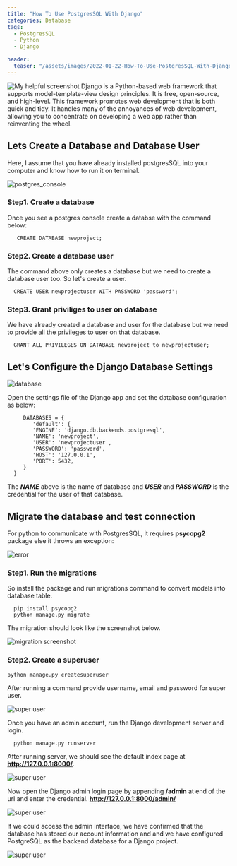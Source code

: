 ```yaml
---
title: "How To Use PostgresSQL With Django"
categories: Database
tags:
  - PostgresSQL
  - Python
  - Django

header:
  teaser: "/assets/images/2022-01-22-How-To-Use-PostgresSQL-With-Django/cover-page.png"
---
```


![My helpful screenshot](/assets/images/2022-01-22-How-To-Use-PostgresSQL-With-Django/cover-page.png)
Django is a Python-based web framework that supports model-template-view design principles. It is free, open-source, and high-level. This framework promotes web development that is both quick and tidy. It handles many of the annoyances of web development, allowing you to concentrate on developing a web app rather than reinventing the wheel.

## Lets Create a Database and Database User

Here, I assume that you have already installed postgresSQL into your computer and know how to run it on terminal. 

![postgres_console](/assets/images/2022-01-22-How-To-Use-PostgresSQL-With-Django/postgres_console.PNG)
### Step1. Create a database
Once you see a postgres console create a databse with the command below:

       CREATE DATABASE newproject;

### Step2. Create a database user
The command above only creates a database but we need to create a database user too. So let's create a user.

      CREATE USER newprojectuser WITH PASSWORD 'password';

### Step3. Grant priviliges to user on database
We have already created a database and user for the database but we need to provide all the privileges to user on that database.

      GRANT ALL PRIVILEGES ON DATABASE newproject to newprojectuser;

## Let's Configure the Django Database Settings
![database](/assets/images/2022-01-22-How-To-Use-PostgresSQL-With-Django/database.PNG)

Open the settings file of the Django app and set the database configuration as below:

         DATABASES = {
            'default': {
            'ENGINE': 'django.db.backends.postgresql',
            'NAME': 'newproject',
            'USER': 'newprojectuser',
            'PASSWORD': 'password',
            'HOST': '127.0.0.1',
            'PORT': 5432,
         }
      }

The ***NAME*** above is the name of database and ***USER*** and ***PASSWORD*** is the credential for the user of that database.

## Migrate the database and test connection
For python to communicate with PostgresSQL, it requires **psycopg2** package else it throws an exception:

![error](/assets/images/2022-01-22-How-To-Use-PostgresSQL-With-Django/error.PNG)
### Step1. Run the migrations
So install the package and run migrations command to convert models into database table.

      pip install psycopg2
      python manage.py migrate

The migration should look like the screenshot below.

![migration screenshot](/assets/images/2022-01-22-How-To-Use-PostgresSQL-With-Django/migrations.PNG)

### Step2. Create a superuser

    python manage.py createsuperuser

After running a command provide username, email and password for super user.

![super user](/assets/images/2022-01-22-How-To-Use-PostgresSQL-With-Django/super_user.PNG)

Once you have an admin account, run the Django development server and login.

      python manage.py runserver

After running server, we should see the default index page at **http://127.0.0.1:8000/**.

![super user](/assets/images/2022-01-22-How-To-Use-PostgresSQL-With-Django/django_start_screen.PNG)

Now open the Django admin login page by appending **/admin** at end of the url and enter the credential. **http://127.0.0.1:8000/admin/**

![super user](/assets/images/2022-01-22-How-To-Use-PostgresSQL-With-Django/admin_login.PNG)

If we could access the admin interface, we have confirmed that the database has stored our account information and and we have configured PostgreSQL as the backend database for a Django project.

![super user](/assets/images/2022-01-22-How-To-Use-PostgresSQL-With-Django/admin_home.PNG)